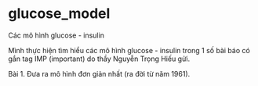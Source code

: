 # glucose_model
Các mô hình glucose - insulin

Mình thực hiện tìm hiểu các mô hình glucose - insulin trong 1 số bài báo có gắn tag
IMP (important) do thầy Nguyễn Trọng Hiếu gửi.

Bài 1. Đưa ra mô hình đơn giản nhất (ra đời từ năm 1961).
